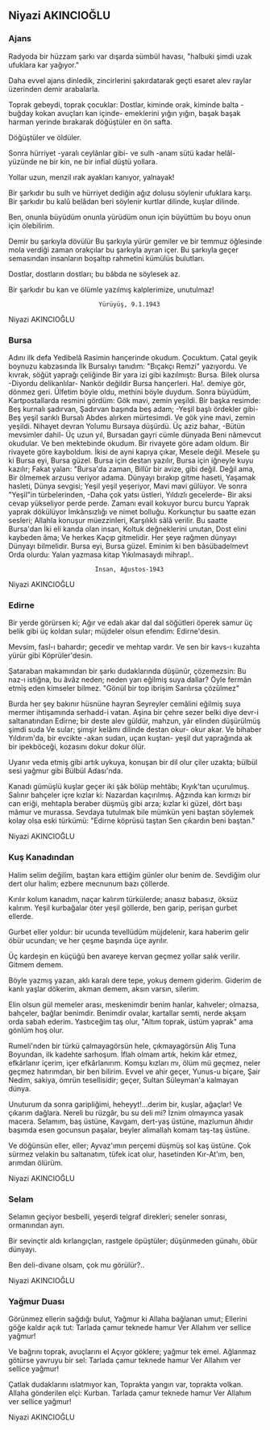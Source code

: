 ## Niyazi AKINCIOĞLU

### Ajans

Radyoda bir hüzzam şarkı var
dışarda sümbül havası,
"halbuki şimdi uzak ufuklara kar yağıyor."

Daha evvel ajans dinledik,
zincirlerini şakırdatarak geçti esaret
alev raylar üzerinden demir arabalarla.

Toprak gebeydi,
toprak çocuklar: Dostlar,
kiminde orak, kiminde balta
-buğday kokan avuçları kan içinde-
emeklerini yığın yığın, başak başak
harman yerinde bırakarak
döğüştüler en ön safta.

Döğüştüler ve öldüler.

Sonra hürriyet
-yaralı ceylânlar gibi-
ve sulh
-anam sütü kadar helâl-
yüzünde ne bir kin, ne bir infial düştü yollara.

Yollar uzun, menzil ırak
ayakları kanıyor, yalnayak!

Bir şarkıdır bu
sulh ve hürriyet dediğin
ağız dolusu söylenir ufuklara karşı.
Bir şarkıdır bu
kalû belâdan beri söylenir
kurtlar dilinde, kuşlar dilinde.

Ben, onunla büyüdüm
onunla yürüdüm
onun için büyüttüm bu boyu
onun için ölebilirim.

Demir bu şarkıyla dövülür
Bu şarkıyla yürür gemiler
ve bir temmuz öğlesinde
mola verdiği zaman orakçılar
bu şarkıyla ayran içer.
Bu şarkıyla geçer
semasından insanların
boşaltıp rahmetini kümülüs bulutları.
 
Dostlar,
dostların dostları;
bu bâbda ne söylesek az.

Bir şarkıdır bu
kan ve ölümle yazılmış kalplerimize,
unutulmaz!

                             Yürüyüş, 9.1.1943

Niyazi AKINCIOĞLU

### Bursa

Adını ilk defa
Yedibelâ Rasimin hançerinde okudum.
Çocuktum.
Çatal geyik boynuzu kabzasında
İlk Bursalıyı tanıdım:
"Bıçakçı Remzi" yazıyordu.
Ve kıvrak, söğüt yaprağı çeliğinde
Bir yara izi gibi kazılmıştı: Bursa.
Bilek olursa
-Diyordu delikanlılar-
Nankör değildir Bursa hançerleri.
Ha!. demiye gör, dönmez geri.
Ülfetim böyle oldu, methini böyle duydum.
Sonra büyüdüm,
Kartpostallarda resmini gördüm:
Gök mavi, zemin yeşildi.
Bir başka resimde:
Beş kurnalı şadırvan,
Şadırvan başında beş adam;
-Yeşil başlı ördekler gibi-
Beş yeşil sarıklı
		Bursalı
Abdes alırken mürtesimdi.
Ve gök yine mavi, zemin yeşildi.
Nihayet devran
Yolumu Bursaya düşürdü.
Üç aziz bahar,
-Bütün mevsimler dahil-
Üç uzun yıl,
Bursadan gayri cümle dünyada
Beni nâmevcut okudular.
Ve ben mektebinde okudum.
Bir rivayete göre adam oldum.
Bir rivayete göre kayboldum.
İkisi de ayni kapıya çıkar,
		Mesele değil.
Mesele şu ki
Bursa eyi, Bursa güzel.
Bursa için destan yazılır,
Bursa için iğneyle kuyu kazılır;
		Fakat yalan:
"Bursa'da zaman,
Billûr bir avize, gibi değil.
			Değil ama,
Bir ölmemek arzusu veriyor adama.
Dünyayı bırakıp gitme haseti,
Yaşamak hasleti,
		Dünya sevgisi;
Yeşil yeşil yeşeriyor,
Mavi mavi gülüyor.
Ve sonra "Yeşil"in türbelerinden,
-Daha çok yatsı üstleri,
		Yıldızlı gecelerde-
Bir aksi cevap yükseliyor perde perde.
Zamanı evail kokuyor burcu burcu
Yaprak yaprak dökülüyor
İmkânsızlığı ve nimet bolluğu.
Korkunçtur bu saatte ezan sesleri;
Allahla konuşur müezzinleri,
Karşılıklı sâlâ verilir.
Bu saatte Bursa'dan
İki eli kanda olan insan,
Koltuk değneklerini unutan,
Dost elini kaybeden âma;
		Ve herkes
Kaçıp gitmelidir.
Her şeye rağmen dünyayı
		Dünyayı bilmelidir.
Bursa eyi, Bursa güzel.
Eminim ki ben bâsübadelmevt
		Orda olurdu:
Yalan yazmasa kitap
Yıkılmasaydı mihrap!..


                            İnsan, Ağustos-1943

Niyazi AKINCIOĞLU

### Edirne

Bir yerde görürsen ki;
Ağır ve edalı akar
dal dal söğütleri öperek
samur üç belik gibi
	üç koldan sular;
müjdeler olsun efendim:
	Edirne'desin.

Mevsim, fasl-ı bahardır;
gecedir ve mehtap vardır.
Ve sen
bir kavs-ı kuzahta yürür gibi
	Köprüler'desin.

Şataraban makamından bir şarkı dudaklarında
düşünür, çözemezsin:
Bu naz-ı istiğna, bu âvâz neden;
neden yarı eğilmiş suya dallar?
Öyle fermân etmiş eden
	kimseler bilmez.
"Gönül bir top ibrişim
Sarılırsa çözülmez"

Burda her şey
bakınır hüsnüne hayran
Seyreyler cemâlini eğilmiş suya
mermer ihtişamında serhadd-i vatan.
Aşina bir çehre sezer belki diye
devr-i saltanatından Edirne;
bir deste alev güldür, mahzun,
yâr elinden düşürülmüş şimdi suda
Ve sular;
şimşir kelâmı dilinde
destan okur- okur akar.
Ve bihaber Yıldırım'da, bir evcikte
-akan sudan, uçan kuştan-
yeşil dut yaprağında
ak bir ipekböceği,
kozasını dokur dokur ölür.

Uyanır veda etmiş gibi artık uykuya,
konuşan bir dil olur
çiler uzakta;
bülbül sesi yağmur gibi
Bülbül Adası'nda.



Kanadı gümüşlü kuşlar geçer
iki şâk bölüp mehtâbı;
	Kıyık'tan uçurulmuş.
Salınır bahçeler içre kızlar ki:
	Nazardan kaçırılmış.
Ağzında kan kırmızı bir can eriği,
mehtapla beraber düşmüş gibi arza;
kızlar ki güzel,
dört başı mâmur ve murassa.
Sevdaya tutulmak bile mümkün
	yeni baştan
söylemek kolay olsa eski türkümü:
"Edirne köprüsü taştan
Sen çıkardın beni baştan."

Niyazi AKINCIOĞLU

### Kuş Kanadından

Halim selim değilim,
baştan kara ettiğim günler olur benim de.
Sevdiğim olur dert olur halim;
ezbere mecnunum bazı çöllerde.

Kırılır kolum kanadım,
naçar kalırım türkülerde;
anasız babasız, öksüz kalırım.
Yeşil kurbağalar öter yeşil göllerde,
ben garip, perişan gurbet ellerde.

Gurbet eller yoldur:
bir ucunda tevellüdüm müjdelenir,
kara haberim gelir öbür ucundan;
ve her çeşme başında üçe ayrılır.

Üç kardeşin en küçüğü ben avareye
kervan geçmez yollar salık verilir.
Gitmem demem.

Böyle yazmış yazan, aklı karalı
dere tepe, yokuş demem giderim.
Giderim de kanlı yaşlar dökerim,
akman demem, aksın varsın, silerim.

Elin olsun gül memeler arası,
meskenimdir benim hanlar, kahveler;
olmazsa, bahçeler, bağlar benimdir.
Benimdir ovalar, kartallar semti,
nerde akşam orda sabah ederim.
Yastıceğim taş olur,
"Altım toprak, üstüm yaprak"
ama gönlüm hoş olur.

Rumeli'nden bir türkü çalmayagörsün hele,
çıkmayagörsün Aliş Tuna Boyundan,
ilk kadehte sarhoşum.
İflah olmam artık, hekim kâr etmez,
efkârlanır içerim, içer efkârlanırım.
Komşu kızları mı, ölüm mü geçmez,
neler geçmez hatırımdan, bir ben bilirim.
Evvel ve ahir geçer,
Yunus-u biçare, Şair Nedim, sakiya,
ömrün tesellisidir; geçer,
Sultan Süleyman'a kalmayan dünya.



Unuturum da sonra garipliğimi,
heheyyt!...derim bir, kuşlar, ağaçlar!
Ve çıkarım dağlara.
Nereli bu rüzgâr, bu su deli mi?
İznim olmayınca yasak macera.
Selamım, baş üstüne,
Kavgam, dert-yaş üstüne,
mazlumun âhıdır başımda esen
gocunsun paşalar, beyler
alimallah komam taş-taş üstüne.

Ve döğünsün eller, eller;
Ayvaz'ımın perçemi düşmüş sol kaş üstüne.
Çok sürmez velakin bu saltanatım,
tüfek icat olur,
hasetinden Kır-At'ım,
ben, arımdan ölürüm.

Niyazi AKINCIOĞLU

### Selam

Selamın geçiyor besbelli,
yeşerdi telgraf direkleri;
seneler sonrası, ormanından ayrı.

Bir sevinçtir aldı kırlangıçları,
rastgele öpüştüler;
düşünmeden günahı, öbür dünyayı.

Ben deli-divane olsam,
çok mu görülür?..

Niyazi AKINCIOĞLU

### Yağmur Duası

Görünmez ellerin sağdığı bulut,
Yağmur ki Allaha bağlanan umut;
Ellerini göğe kaldır açık tut:
	Tarlada çamur teknede hamur
	Ver Allahım ver sellice yağmur!

Ve bağrını toprak, avuçlarını el
Açıyor göklere; yağmur tek emel.
Ağlanmaz götürse yavruyu bir sel:
	Tarlada çamur teknede hamur
	Ver Allahım ver sellice yağmur!

Çatlak dudaklarını ıslatmıyor kan,
Toprakta yangın var, toprakta volkan.
Allaha gönderilen elçi: Kurban.
	Tarlada çamur teknede hamur
	Ver Allahım ver sellice yağmur!

Niyazi AKINCIOĞLU